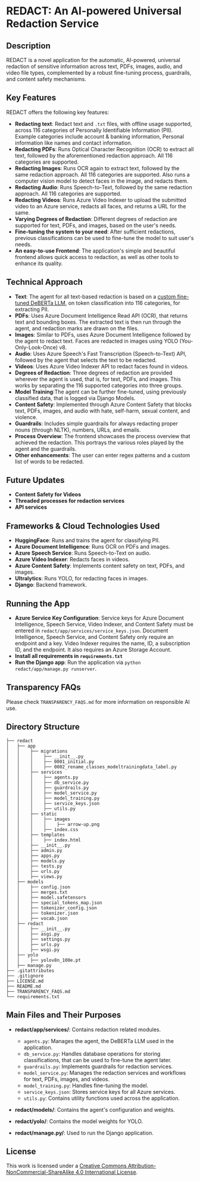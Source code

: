 # REDACT: An AI-powered Universal Redaction Service

## Description

REDACT is a novel application for the automatic, AI-powered, universal redaction of sensitive information across text, PDFs, images, audio, and video file types, complemented by a robust fine-tuning process, guardrails, and content safety mechanisms.

## Key Features

REDACT offers the following key features:

- **Redacting text**: Redact text and `.txt` files, with offline usage supported, across 116 categories of Personally Identifiable Information (PII). Example categories include account & banking information, Personal information like names and contact information.
- **Redacting PDFs**: Runs Optical Character Recognition (OCR) to extract all text, followed by the aforementioned redaction approach. All 116 categories are supported.
- **Redacting Images**: Runs OCR again to extract text, followed by the same redaction approach. All 116 categories are supported. Also runs a computer vision model to detect faces in the image, and redacts them.
- **Redacting Audio**: Runs Speech-to-Text, followed by the same redaction approach. All 116 categories are supported.
- **Redacting Videos**: Runs Azure Video Indexer to upload the submitted video to an Azure service, redacts all faces, and returns a URL for the same. 
- **Varying Degrees of Redaction**: Different degrees of redaction are supported for text, PDFs, and images, based on the user's needs.
- **Fine-tuning the system to your need**: After sufficient redactions, previous classifications can be used to fine-tune the model to suit user's needs.
- **An easy-to-use Frontend**: The application's simple and beautiful frontend allows quick access to redaction, as well as other tools to enhance its quality.

## Technical Approach

- **Text**: The agent for all text-based redaction is based on a [custom fine-tuned DeBERTa LLM](https://huggingface.co/lakshyakh93/deberta_finetuned_pii), on token classification into 116 categories, for extracting PII.
- **PDFs**: Uses Azure Document Intelligence Read API (OCR), that returns text and bounding boxes. The extracted text is then run through the agent, and redaction marks are drawn on the files.
- **Images**: Similar to PDFs, uses Azure Document Intelligence followed by the agent to redact text. Faces are redacted in images using YOLO (You-Only-Look-Once) v8.
- **Audio**: Uses Azure Speech's Fast Transcription (Speech-to-Text) API, followed by the agent that selects the text to be redacted.
- **Videos**: Uses Azure Video Indexer API to redact faces found in videos.
- **Degrees of Redaction**: Three degrees of redaction are provided wherever the agent is used, that is, for text, PDFs, and images. This works by separating the 116 supported categories into three groups.
- **Model Training**:The agent can be further fine-tuned, using previously classified data, that is logged via Django Models.
- **Content Safety**: Implemented through Azure Content Safety that blocks text, PDFs, images, and audio with hate, self-harm, sexual content, and violence.
- **Guardrails**: Includes simple guardrails for always redacting proper nouns (through NLTK), numbers, URLs, and emails. 
- **Process Overview**: The frontend showcases the process overview that achieved the redaction. This portrays the various roles played by the agent and the guardrails.
- **Other enhancements**: The user can enter regex patterns and a custom list of words to be redacted.

## Future Updates

- **Content Safety for Videos**
- **Threaded processes for redaction services**
- **API services**

## Frameworks & Cloud Technologies Used

- **HuggingFace**: Runs and trains the agent for classifying PII.
- **Azure Document Intelligence**: Runs OCR on PDFs and images.
- **Azure Speech Service**: Runs Speech-to-Text on audio.
- **Azure Video Indexer**: Redacts faces in videos.
- **Azure Content Safety**: Implements content safety on text, PDFs, and images.
- **Ultralytics**: Runs YOLO, for redacting faces in images.
- **Django**: Backend framework.

## Running the App

- **Azure Service Key Configuration**: Service keys for Azure Document Intelligence, Speech Service, Video Indexer, and Content Safety must be entered in `redact/app/services/service_keys.json`. Document Intelligence, Speech Service, and Content Safety only require an endpoint and a key. Video Indexer requires the name, ID, a subscription ID, and the endpoint. It also requires an Azure Storage Account.
- **Install all requirements in `requirements.txt`**
- **Run the Django app**: Run the application via `python redact/app/manage.py runserver`. 

## Transparency FAQs

Please check `TRANSPARENCY_FAQS.md` for more information on responsible AI use.

## Directory Structure

```shell
├── redact
│   ├── app
│   │    ├── migrations
│   │    │    ├── __init__.py
│   │    │    ├── 0001_initial.py
│   │    │    ├── 0002_rename_classes_modeltrainingdata_label.py
│   │    ├── services
│   │    │    ├── agents.py
│   │    │    ├── db_service.py
│   │    │    ├── guardrails.py
│   │    │    ├── model_service.py
│   │    │    ├── model_training.py
│   │    │    ├── service_keys.json
│   │    │    ├── utils.py
│   │    ├── static
│   │    │    ├── images
│   │    │    │    ├── arrow-up.png
│   │    │    ├── index.css
│   │    ├── templates
│   │    │    ├── index.html
│   │    ├── __init__.py
│   │    ├── admin.py
│   │    ├── apps.py
│   │    ├── models.py
│   │    ├── tests.py
│   │    ├── urls.py
│   │    ├── views.py
│   ├── models
│   │    ├── config.json
│   │    ├── merges.txt
│   │    ├── model.safetensors
│   │    ├── special_tokens_map.json
│   │    ├── tokenizer_config.json
│   │    ├── tokenizer.json
│   │    ├── vocab.json
│   ├── redact
│   │    ├── __init__.py
│   │    ├── asgi.py
│   │    ├── settings.py
│   │    ├── urls.py
│   │    ├── wsgi.py
│   ├── yolo
│   │    ├── yolov8n_100e.pt
│   ├── manage.py
├── .gitattributes
├── .gitignore
├── LICENSE.md
├── README.md
├── TRANSPARENCY_FAQS.md
└── requirements.txt
```

## Main Files and Their Purposes

- **redact/app/services/**: Contains redaction related modules.
  - `agents.py`: Manages the agent, the DeBERTa LLM used in the application.
  - `db_service.py`: Handles database operations for storing classifications, that can be used to fine-tune the agent later.
  - `guardrails.py`: Implements guardrails for redaction services.
  - `model_service.py`: Manages the redaction services and workflows for text, PDFs, images, and videos.
  - `model_training.py`: Handles fine-tuning the model.
  - `service_keys.json`: Stores service keys for all Azure services.
  - `utils.py`: Contains utility functions used across the application.

- **redact/models/**: Contains the agent's configuration and weights.

- **redact/yolo/**: Contains the model weights for YOLO.

- **redact/manage.py/**: Used to run the Django application.

## License

This work is licensed under a [Creative Commons Attribution-NonCommercial-ShareAlike 4.0 International License](http://creativecommons.org/licenses/by-nc-sa/4.0/).
